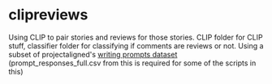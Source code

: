 # clipreviews

Using CLIP to pair stories and reviews for those stories. CLIP folder for CLIP stuff, classifier folder for classifying if comments are reviews or not. Using a subset of projectaligned's [writing prompts dataset](https://huggingface.co/datasets/projectaligned/reddit_writingprompts_full/tree/main) (prompt_responses_full.csv from this is required for some of the scripts in this)
